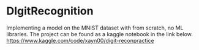 # DIgitRecognition
Implementing a model on the MNIST dataset with from scratch, no ML libraries.
The project can be found as a kaggle notebook in the link below.
https://www.kaggle.com/code/xayn00/digit-reconpractice

